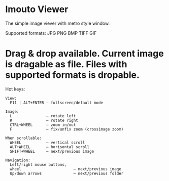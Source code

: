 Imouto Viewer
=============
  The simple image viever with metro style window.
  
  Supported formats:
    JPG
    PNG
    BMP
    TIFF
    GIF
  
  Drag & drop available. Current image is dragable as file. Files with supported formats is dropable.
=============  
  Hot keys:
  
    View:
      F11 | ALT+ENTER — fullscreen/default mode
    
    Image:
      L               — rotate left
      R               — rotate right
      CTRL+WHEEL      — zoom in/out
      F               — fix/unfix zoom (crossimage zoom)
    
    When scrollable:
      WHEEL           — vertical scroll
      ALT+WHEEL       — horisontal scroll
      SHIFT+WHEEL     — next/previous image
    
    Navigation:
      Left/right mouse buttons, 
      wheel                       — next/previous image
      Up/down arrows              — next/previous folder
